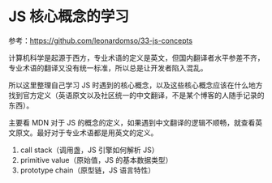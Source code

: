 # JS 核心概念的学习

参考：https://github.com/leonardomso/33-js-concepts

计算机科学是起源于西方，专业术语的定义是英文，但国内翻译者水平参差不齐，专业术语的翻译又没有统一标准，所以总是让开发者陷入混乱。

所以这里整理自己学习 JS 时遇到的核心概念，以及这些核心概念应该在什么地方找到官方定义（英语原文以及社区统一的中文翻译，不是某个博客的人随手记录的东西）。

主要看 MDN 对于 JS 的概念的定义，如果遇到中文翻译的逻辑不顺畅，就查看英文原文。最好对于专业术语都是用英文的定义。

1. call stack（调用盏，JS 引擎如何解析 JS）
2. primitive value（原始值，JS 的基本数据类型）
3. prototype chain（原型链，JS 语言特性）
